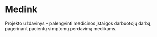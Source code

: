 # Medink

Projekto uždavinys – palengvinti medicinos įstaigos darbuotojų darbą, pagerinant pacientų simptomų perdavimą medikams.
